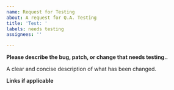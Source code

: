 ```yaml
---
name: Request for Testing
about: A request for Q.A. Testing
title: 'Test: '
labels: needs testing
assignees: ''

---
```


**Please describe the bug, patch, or change that needs testing..**
  
  A clear and concise description of what has been changed.

**Links if applicable**
